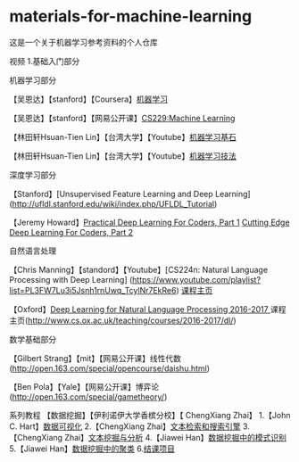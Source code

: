 # materials-for-machine-learning
这是一个关于机器学习参考资料的个人仓库

视频
1.基础入门部分

   机器学习部分
   
  【吴恩达】【stanford】【Coursera】[机器学习](https://www.coursera.org/learn/machine-learning)
  
  【吴恩达】【stanford】【网易公开课】[CS229:Machine Learning](http://open.163.com/special/opencourse/machinelearning.html)

  【林田轩Hsuan-Tien Lin】【台湾大学】【Youtube】[机器学习基石](https://www.youtube.com/watch?v=nQvpFSMPhr0&list=PLXVfgk9fNX2I7tB6oIINGBmW50rrmFTqf)

  【林田轩Hsuan-Tien Lin】【台湾大学】【Youtube】[机器学习技法](https://www.youtube.com/playlist?list=PLXVfgk9fNX2IQOYPmqjqWsNUFl2kpk1U2)

 
  深度学习部分
  
  【Stanford】[Unsupervised Feature Learning and Deep Learning] (http://ufldl.stanford.edu/wiki/index.php/UFLDL_Tutorial)

  【Jeremy Howard】[Practical Deep Learning For Coders, Part 1](http://course.fast.ai/index.html) [Cutting Edge Deep Learning For Coders, Part 2](http://course.fast.ai/part2.html)

  自然语言处理
  
  【Chris Manning】【standord】【Youtube】[CS224n: Natural Language Processing with Deep Learning] (https://www.youtube.com/playlist?list=PL3FW7Lu3i5Jsnh1rnUwq_TcylNr7EkRe6) [课程主页](http://web.stanford.edu/class/cs224n/)

  【Oxford】[Deep Learning for Natural Language Processing  2016-2017 ](https://github.com/oxford-cs-deepnlp-2017/lectures) 课程主页(http://www.cs.ox.ac.uk/teaching/courses/2016-2017/dl/)

  

 数学基础部分
 
  【Gilbert Strang】【mit】【网易公开课】线性代数(http://open.163.com/special/opencourse/daishu.html)
  
  【Ben Pola】【Yale】【网易公开课】博弈论(http://open.163.com/special/gametheory/)


  系列教程
  【数据挖掘】【伊利诺伊大学香槟分校】【 ChengXiang Zhai】
  	1.【John C. Hart】[数据可视化](https://www.coursera.org/learn/datavisualization/home/welcome)
  	2.【ChengXiang Zhai】[文本检索和搜索引擎](https://www.coursera.org/learn/text-retrieval)
  	3.【ChengXiang Zhai】[文本挖掘与分析](https://www.coursera.org/learn/text-mining/home/welcome)
  	4.【Jiawei Han】[数据挖掘中的模式识别](https://www.coursera.org/learn/data-patterns/home/welcome)
  	5.【Jiawei Han】[数据挖掘中的聚类](https://www.coursera.org/learn/cluster-analysis)
  	6.[结课项目](https://www.coursera.org/learn/data-mining-project)


